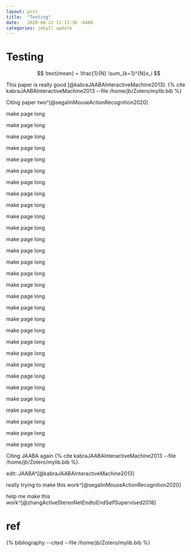 ```yaml
---
layout: post
title:  "Testing"
date:   2020-08-22 11:13:30 -0400
categories: jekyll update
---
```


# Testing

$$ \text{mean} = \frac{1}{N} \sum_{k=1}^{N}x_i $$

This paper is really good [@kabraJAABAInteractiveMachine2013].
{% cite kabraJAABAInteractiveMachine2013 --file /home/jb/Zotero/mylib.bib %}

Citing paper two^[@segalinMouseActionRecognition2020]

make page long

make page long

make page long

make page long

make page long

make page long

make page long

make page long

make page long

make page long

make page long

make page long

make page long

make page long

make page long

make page long

make page long

make page long

make page long

make page long

make page long

make page long

make page long

make page long

make page long

make page long

make page long

make page long

make page long

make page long

Citing JAABA again {% cite kabraJAABAInteractiveMachine2013 --file /home/jb/Zotero/mylib.bib %}.

edit: JAABA^[@kabraJAABAInteractiveMachine2013]

really trying to make this work^[@segalinMouseActionRecognition2020]

help me make this work^[@zhangActiveStereoNetEndtoEndSelfSupervised2018]

# ref
{% bibliography --cited --file /home/jb/Zotero/mylib.bib %}
